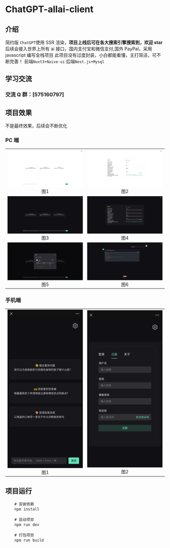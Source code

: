 # ChatGPT-allai-client

## 介绍

简约版 `ChatGPT`使用 SSR 渲染，**项目上线后可在各大搜索引擎搜索到，欢迎 star**
后续会接入世界上所有 ai 接口，国内支付宝和微信支付,国外 PayPal，采用 javascript 编写全栈项目
此项目没有过度封装，小白都能看懂，主打简洁，可不断完善！
前端`Nuxt3+Naive-ui`
后端`Nest.js+Mysql`

## 学习交流

### 交流 Q 群：[575160797]

## 项目效果

不是最终效果，后续会不断优化

### PC 端

<table>
    <tr>
        <td ><center><img src="./images/8.png" width="400">图1</center></td>
        <td ><center><img src="./images/14.png" width="400">图2</center></td>
    </tr>
    <tr>
        <td ><center><img src="./images/10.png" width="400">图3</center></td>
        <td ><center><img src="./images/16.png" width="400">图4</center></td>
    </tr>
    <tr>
        <td ><center><img src="./images/7.png" width="400">图5</center></td>
        <td ><center><img src="./images/4.png" width="400">图6</center></td>
    </tr>
</table>

### 手机端

<table>
    <tr>
        <td ><center><img src="./images/2.jpg" width="400">图1</center></td>
        <td ><center><img src="./images/9.jpg" width="400">图2</center></td>
    </tr>
</table>

## 项目运行

```
    # 安装依赖
    npm install

    # 启动项目
    npm run dev

    # 打包项目
    npm run build
```
